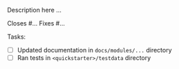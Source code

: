 Description here ...

Closes #...
Fixes #...

Tasks: 
- [ ] Updated documentation in `docs/modules/...` directory
- [ ] Ran tests in `<quickstarter>/testdata` directory
